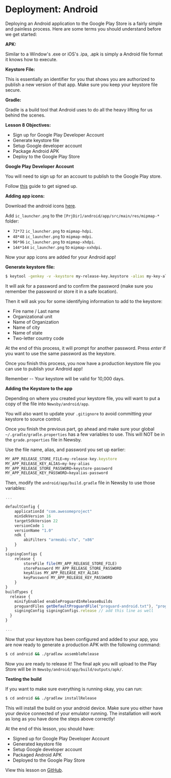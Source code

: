 # Deployment: Android

Deploying an Android application to the Google Play Store is a fairly simple and painless process. Here are some terms you should understand before we get started:

**APK:**

Similar to a Window's .exe or iOS's .ipa, .apk is simply a Android file format it knows how to execute.

**Keystore File:**

This is essentially an identifier for you that shows you are authorized to publish a new version of that app. Make sure you keep your keystore file secure.

**Gradle:**

Gradle is a build tool that Android uses to do all the heavy lifting for us behind the scenes. 

**Lesson 8 Objectives:**

- Sign up for Google Play Developer Account
- Generate keystore file
- Setup Google developer account
- Package Android APK
- Deploy to the Google Play Store

**Google Play Developer Account**

You will need to sign up for an account to publish to the Google Play store.

Follow [this](https://developer.android.com/distribute/googleplay/start.html) guide to get signed up.

**Adding app icons:**

Download the android icons [here](https://github.com/stanleycyang/Newsby/tree/master/docs/imgs/workshop/appicon/android).

Add `ic_launcher.png` to the `[PrjDir]/android/app/src/main/res/mipmap-*` folder:

- `72*72` `ic_launcher.png` to `mipmap-hdpi`.
- `48*48` `ic_launcher.png` to `mipmap-mdpi`.
- `96*96` `ic_launcher.png` to `mipmap-xhdpi`.
- `144*144` `ic_launcher.png` to `mipmap-xxhdpi`.

Now your app icons are added for your Android app!

**Generate keystore file:**

```bash
$ keytool -genkey -v -keystore my-release-key.keystore -alias my-key-alias -keyalg RSA -keysize 2048 -validity 10000
```

It will ask for a password and to confirm the password (make sure you remember the password or store it in a safe location).

Then it will ask you for some identifying information to add to the keystore:

- Fire name / Last name
- Organizational unit
- Name of Organization
- Name of city
- Name of state
- Two-letter country code

At the end of this process, it will prompt for another password. Press *enter* if you want to use the same password as the keystore.

Once you finish this process, you now have a production keystore file you can use to publish your Android app!

Remember -- Your keystore will be valid for 10,000 days. 

**Adding the Keystore to the app**

Depending on where you created your keystore file, you will want to put a copy of the file into `Newsby/android/app`.

You will also want to update your `.gitignore` to avoid committing your keystore to source control.

Once you finish the previous part, go ahead and make sure your global `~/.gradle/gradle.properties` has a few variables to use. This will NOT be in the `grade.properties` file in Newsby.

Use the file name, alias, and password you set up earlier:

```js
MY_APP_RELEASE_STORE_FILE=my-release-key.keystore
MY_APP_RELEASE_KEY_ALIAS=my-key-alias
MY_APP_RELEASE_STORE_PASSWORD=keystore-password
MY_APP_RELEASE_KEY_PASSWORD=keyalias-password
```

Then, modify the `android/app/build.gradle` file in Newsby to use those variables:

```js
...

defaultConfig {
    applicationId "com.awesomeproject"
    minSdkVersion 16
    targetSdkVersion 22
    versionCode 1
    versionName "1.0"
    ndk {
        abiFilters "armeabi-v7a", "x86"
    }
}
signingConfigs {
    release {
        storeFile file(MY_APP_RELEASE_STORE_FILE)
        storePassword MY_APP_RELEASE_STORE_PASSWORD
        keyAlias MY_APP_RELEASE_KEY_ALIAS
        keyPassword MY_APP_RELEASE_KEY_PASSWORD
    }
}
buildTypes {
  release {
    minifyEnabled enableProguardInReleaseBuilds
    proguardFiles getDefaultProguardFile("proguard-android.txt"), "proguard-rules.pro"
    signingConfig signingConfigs.release // add this line as well
  }
}

...
```

Now that your keystore has been configured and added to your app, you are now ready to generate a production APK with the following command:

```bash
$ cd android && ./gradlew assembleRelease
```
Now you are ready to release it! The final apk you will upload to the Play Store will be in `Newsby/android/app/build/outputs/apk/`.

**Testing the build**

If you want to make sure everything is running okay, you can run:

```bash
$ cd android && ./gradlew installRelease
```

This will install the build on your android device. Make sure you either have your device connected of your emulator running. The installation will work as long as you have done the steps above correctly!

At the end of this lesson, you should have:

- Signed up for Google Play Developer Account
- Generated keystore file
- Setup Google developer account
- Packaged Android APK
- Deployed to the Google Play Store

View this lesson on [GitHub](https://github.com/stanleycyang/Newsby/blob/master/docs/android-deploy.md).